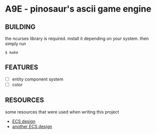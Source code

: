 
# A9E - pinosaur's ascii game engine

## BUILDING

the ncurses library is required. install it depending on your system. then simply run
```
$ make
```

## FEATURES
- [ ] entity component system
- [ ] color

## RESOURCES

some resources that were used when writing this project
- [ECS design](https://austinmorlan.com/posts/entity_component_system/)
- [another ECS design](https://www.david-colson.com/2020/02/09/making-a-simple-ecs.html)

